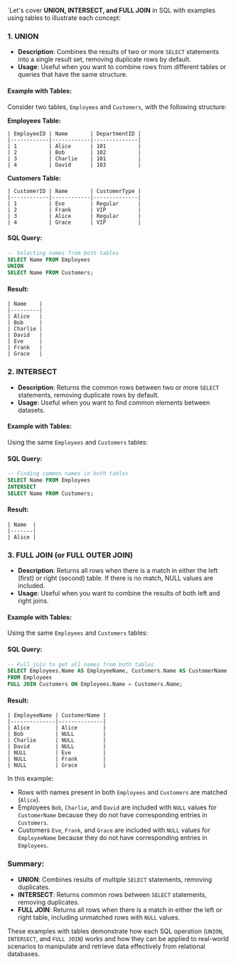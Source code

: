 `Let's cover **UNION, INTERSECT, and FULL JOIN** in SQL with examples using tables to illustrate each concept:

### 1. UNION

- **Description**: Combines the results of two or more `SELECT` statements into a single result set, removing duplicate rows by default.
- **Usage**: Useful when you want to combine rows from different tables or queries that have the same structure.

#### Example with Tables:

Consider two tables, `Employees` and `Customers`, with the following structure:

**Employees Table:**
```
| EmployeeID | Name       | DepartmentID |
|------------|------------|--------------|
| 1          | Alice      | 101          |
| 2          | Bob        | 102          |
| 3          | Charlie    | 101          |
| 4          | David      | 103          |
```

**Customers Table:**
```
| CustomerID | Name       | CustomerType |
|------------|------------|--------------|
| 1          | Eve        | Regular      |
| 2          | Frank      | VIP          |
| 3          | Alice      | Regular      |
| 4          | Grace      | VIP          |
```

#### SQL Query:
```sql
-- Selecting names from both tables
SELECT Name FROM Employees
UNION
SELECT Name FROM Customers;
```

#### Result:
```
| Name    |
|---------|
| Alice   |
| Bob     |
| Charlie |
| David   |
| Eve     |
| Frank   |
| Grace   |
```

### 2. INTERSECT

- **Description**: Returns the common rows between two or more `SELECT` statements, removing duplicate rows by default.
- **Usage**: Useful when you want to find common elements between datasets.

#### Example with Tables:

Using the same `Employees` and `Customers` tables:

#### SQL Query:
```sql
-- Finding common names in both tables
SELECT Name FROM Employees
INTERSECT
SELECT Name FROM Customers;
```

#### Result:
```
| Name  |
|-------|
| Alice |
```

### 3. FULL JOIN (or FULL OUTER JOIN)

- **Description**: Returns all rows when there is a match in either the left (first) or right (second) table. If there is no match, NULL values are included.
- **Usage**: Useful when you want to combine the results of both left and right joins.

#### Example with Tables:

Using the same `Employees` and `Customers` tables:

#### SQL Query:
```sql
-- Full join to get all names from both tables
SELECT Employees.Name AS EmployeeName, Customers.Name AS CustomerName
FROM Employees
FULL JOIN Customers ON Employees.Name = Customers.Name;
```

#### Result:
```
| EmployeeName | CustomerName |
|--------------|--------------|
| Alice        | Alice        |
| Bob          | NULL         |
| Charlie      | NULL         |
| David        | NULL         |
| NULL         | Eve          |
| NULL         | Frank        |
| NULL         | Grace        |
```

In this example:
- Rows with names present in both `Employees` and `Customers` are matched (`Alice`).
- Employees `Bob`, `Charlie`, and `David` are included with `NULL` values for `CustomerName` because they do not have corresponding entries in `Customers`.
- Customers `Eve`, `Frank`, and `Grace` are included with `NULL` values for `EmployeeName` because they do not have corresponding entries in `Employees`.

### Summary:

- **UNION**: Combines results of multiple `SELECT` statements, removing duplicates.
- **INTERSECT**: Returns common rows between `SELECT` statements, removing duplicates.
- **FULL JOIN**: Returns all rows when there is a match in either the left or right table, including unmatched rows with `NULL` values.

These examples with tables demonstrate how each SQL operation (`UNION`, `INTERSECT`, and `FULL JOIN`) works and how they can be applied to real-world scenarios to manipulate and retrieve data effectively from relational databases.